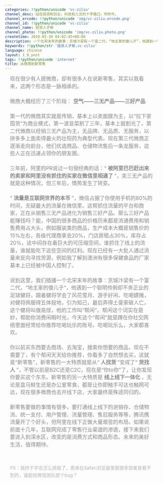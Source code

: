 ```yaml
---
categories: !!python/unicode 'vc-ziliu'
channel_desc: 站在投资和创业，科技和人文的十字路口，吹吹牛。
channel_ercode: !!python/unicode 'img/vc-ziliu.ercode.png'
channel_id: !!python/unicode 'vc-ziliu'
channel_name: 投资人子柳
channel_photo: !!python/unicode 'img/vc-ziliu.photo.png'
createtime: 2018-05-30 04:02:45+00:00
description: 一个北宋末年的故事：京城汴梁有一个富二代，“地主家的傻儿子”，他遇到一个聪明伶俐却不务正业的足球健将，跟着健将学会了风花雪月、游手好闲、吃喝嫖赌……
keywords: !!python/str '投资人子柳,vc-ziliu'
language: chinese
layout: 1_0_post
tags: !!python/unicode 'internet'
title: 从微商到新零售
---
```

<div class="rich_media_content" id="js_content">
<p style="line-height: 1.75em;margin-left: 16px;margin-right: 16px;">
<span style="font-size: 17px;color: rgb(136, 136, 136);">
          现在很少有人提微商，却有很多人在说新零售，其实以我看来，这两个形态是一脉相承的。
          <br/>
<br/>
          微商大概经历了三个阶段：
          <strong>
           空气——三无产品——三好产品
          </strong>
<br/>
<br/>
          第一代的微商其实就是传销，基本上以卖面膜为主，以“拉下家囤货”为商业模式，第一波韭菜割了三年，基本上就割光了。第二代微商以经销三无产品为主，无品牌、无品质、无服务，以拼多多上面卖得最火的壮阳药为典型代表。现在第三代微商正逐渐走向前台，他们优选商品、仓储物流售后一条龙服务，这些人正在迅速占领你的朋友圈。
          <br/>
<br/>
          三年前，阿里的PR说过一句很经典的话：“
          <strong>
           被阿里巴巴赶出来的卖家和阿里没有抓住的买家在微信里相遇了
          </strong>
          ”，卖三无产品的就是这种情况，但三年后，情势发生了转变。
          <br/>
<br/>
          “
          <strong>
           流量是互联网世界的本币
          </strong>
          ”，微信占据了你使用手机的80%的时间，无疑最大的流量在微信里。这帮抓住流量的平台和商家，正在从销售三无产品进化为销售三好产品。那么三好产品能赚钱吗？能，中国的很多商品的价格历来都是流通费用和销售费用占大头，例如服装类的商品，生产成本大概是销售价的15%左右，各级代理商拿去20%，门店房租占30%，库存占20%，这中间存在着巨大的可压缩空间，谁抓住了线上的流量，谁就能吃下这些空间的红利。现在已经有一大批人通过流量来反向寻找货源，例如我了解到澳洲有很多保健食品的厂家基本上已经被中国人控制了。
          <br/>
<br/>
          说到这里，我们插播一个北宋末年的故事：京城汴梁有一个富二代，“地主家的傻儿子”，他遇到一个聪明伶俐却不务正业的足球健将，跟着健将学会了风花雪月、游手好闲、吃喝嫖赌，对健将佩服得五体投地，引为知己，最后弄得土豪家破人亡。这个健将叫做高俅，他的工作叫“帮闲”。帮闲这个词实在是妙，帮助你消费闲暇时光，今天这个“帮闲”就是蹲在你社交网络里面经常给你推荐吃喝玩乐的账号。吃喝玩乐么，大家都喜欢。
          <br/>
<br/>
          你以前买东西要去商场、去淘宝，搜索你想要的商品，现在不需要了，有个帮闲天天给你推荐，你看多了自然想去买，这就是“新零售”，新零售的一大特质就是从“
          <strong>
           人找货
          </strong>
          ”变成了“
          <strong>
           货找人
          </strong>
          ”，不管以前是B2C还是C2C，现在是“你to你”了，让你发现你要买这个东东。新零售的另一大特质是
          <strong>
           线上线下一体化
          </strong>
          ，无论是盒马鲜生还是办公室零食，都是让你即触手可达也触网可达，现在很多微商也去开线下店，大家最终是殊途同归的。
          <br/>
<br/>
          新零售要做的事情有很多，要打通线上线下的进销存、仓储物流、统一支付、用户管理、流量管理、售后服务等等，腾讯携流量开了个好头，但阿里在线下正做大量艰苦的布局。如果说前面十几年，互联网完成了零售行业渠道的渗透，接下来我们要进入到深水区，改变的是消费方式和商品形态。未来的美好生活，值得期待。
          <br/>
</span>
</p>
<p style="line-height: 1.75em;margin-left: 16px;margin-right: 16px;">
<span style="font-size: 17px;color: rgb(136, 136, 136);">
<br/>
</span>
</p>
<p style="line-height: 1.75em;margin-left: 16px;margin-right: 16px;">
<span style="color: rgb(178, 178, 178);font-size: 15px;">
          PS：我终于学会怎么排版了，原来在Safari浏览器里面很多效果是看不到的，谁能给微信团队提个bug？
         </span>
</p>
</div>